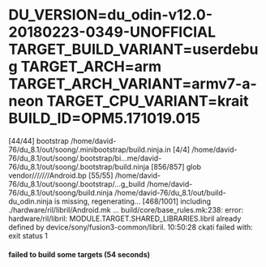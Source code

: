 DU_VERSION=du_odin-v12.0-20180223-0349-UNOFFICIAL
TARGET_BUILD_VARIANT=userdebug
TARGET_ARCH=arm
TARGET_ARCH_VARIANT=armv7-a-neon
TARGET_CPU_VARIANT=krait
BUILD_ID=OPM5.171019.015
============================================
[44/44] bootstrap /home/david-76/du_8.1/out/soong/.minibootstrap/build.ninja.in
[4/4] /home/david-76/du_8.1/out/soong/.bootstrap/bi...me/david-76/du_8.1/out/soong/.bootstrap/build.ninja
[856/857] glob vendor/*/*/*/*/*/*/Android.bp
[55/55] /home/david-76/du_8.1/out/soong/.bootstrap/...g_build /home/david-76/du_8.1/out/soong/build.ninja
/home/david-76/du_8.1/out/build-du_odin.ninja is missing, regenerating...
[468/1001] including ./hardware/ril/libril/Android.mk ...
build/core/base_rules.mk:238: error: hardware/ril/libril: MODULE.TARGET.SHARED_LIBRARIES.libril already defined by device/sony/fusion3-common/libril.
10:50:28 ckati failed with: exit status 1

#### failed to build some targets (54 seconds) ####
